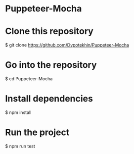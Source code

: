 # Puppeteer-Mocha

# Clone this repository
$ git clone https://github.com/Dvpotekhin/Puppeteer-Mocha

# Go into the repository
$ cd Puppeteer-Mocha

# Install dependencies
$ npm install

# Run the project
$ npm  run test


